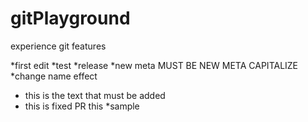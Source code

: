 # gitPlayground
experience git features

*first edit
*test
*release
*new meta MUST BE NEW META CAPITALIZE
*change name effect



* this is the text that must be added
* this is fixed PR this
*sample